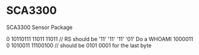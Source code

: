 # SCA3300
SCA3300 Sensor Package

0 10110111 11011 11011 // RS should be '11' '11' '11' '01'
Do a WHOAMI
1000011 0 1010011 11100100 // should be 0101 0001 for the last byte
